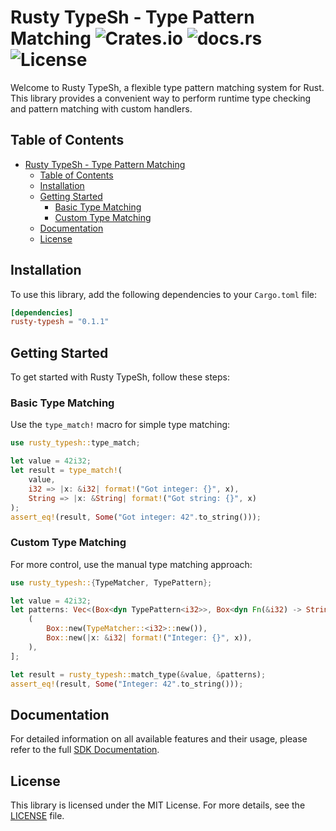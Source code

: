 # Rusty TypeSh - Type Pattern Matching ![Crates.io](https://img.shields.io/crates/v/rusty-typesh) ![docs.rs](https://img.shields.io/docsrs/rusty-typesh) ![License](https://img.shields.io/crates/l/rusty-typesh)

Welcome to Rusty TypeSh, a flexible type pattern matching system for Rust. This library provides a convenient way to perform runtime type checking and pattern matching with custom handlers.

## Table of Contents
- [Rusty TypeSh - Type Pattern Matching](#rusty-typesh---type-pattern-matching)
  - [Table of Contents](#table-of-contents)
  - [Installation](#installation)
  - [Getting Started](#getting-started)
    - [Basic Type Matching](#basic-type-matching)
    - [Custom Type Matching](#custom-type-matching)
  - [Documentation](#documentation)
  - [License](#license)

## Installation

To use this library, add the following dependencies to your `Cargo.toml` file:

```toml
[dependencies]
rusty-typesh = "0.1.1"
```

## Getting Started

To get started with Rusty TypeSh, follow these steps:

### Basic Type Matching

Use the `type_match!` macro for simple type matching:

```rust
use rusty_typesh::type_match;

let value = 42i32;
let result = type_match!(
    value,
    i32 => |x: &i32| format!("Got integer: {}", x),
    String => |x: &String| format!("Got string: {}", x)
);
assert_eq!(result, Some("Got integer: 42".to_string()));
```

### Custom Type Matching

For more control, use the manual type matching approach:

```rust
use rusty_typesh::{TypeMatcher, TypePattern};

let value = 42i32;
let patterns: Vec<(Box<dyn TypePattern<i32>>, Box<dyn Fn(&i32) -> String>)> = vec![
    (
        Box::new(TypeMatcher::<i32>::new()),
        Box::new(|x: &i32| format!("Integer: {}", x)),
    ),
];

let result = rusty_typesh::match_type(&value, &patterns);
assert_eq!(result, Some("Integer: 42".to_string()));
```

## Documentation

For detailed information on all available features and their usage, please refer to the full [SDK Documentation](https://rusty-libraries.github.io/rusty-typesh/).

## License

This library is licensed under the MIT License. For more details, see the [LICENSE](LICENSE.md) file.